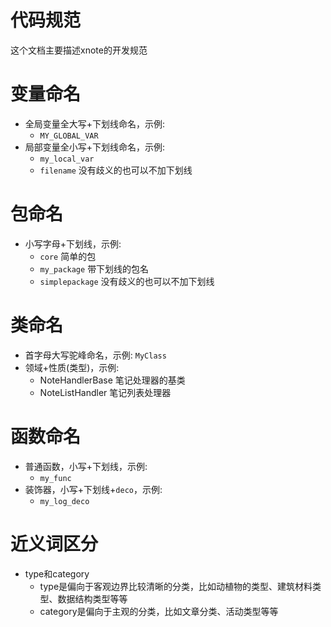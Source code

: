 # 代码规范

这个文档主要描述xnote的开发规范

# 变量命名

- 全局变量全大写+下划线命名，示例:
    - `MY_GLOBAL_VAR`
- 局部变量全小写+下划线命名，示例:
    - `my_local_var`
    - `filename` 没有歧义的也可以不加下划线

# 包命名
- 小写字母+下划线，示例: 
    - `core` 简单的包
    - `my_package` 带下划线的包名
    - `simplepackage` 没有歧义的也可以不加下划线


# 类命名

- 首字母大写驼峰命名，示例: `MyClass`
- 领域+性质(类型)，示例:
    - NoteHandlerBase 笔记处理器的基类
    - NoteListHandler 笔记列表处理器

# 函数命名

- 普通函数，小写+下划线，示例: 
    - `my_func`
- 装饰器，小写+下划线+`deco`，示例: 
    - `my_log_deco`

# 近义词区分

- type和category
    - type是偏向于客观边界比较清晰的分类，比如动植物的类型、建筑材料类型、数据结构类型等等
    - category是偏向于主观的分类，比如文章分类、活动类型等等
